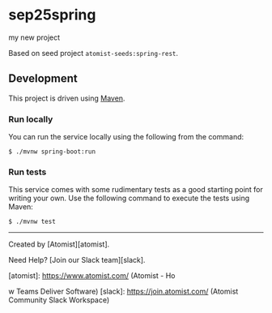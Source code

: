 # sep25spring
my new project

Based on seed project `atomist-seeds:spring-rest`.

## Development

This project is driven using [Maven][mvn].

[mvn]: https://maven.apache.org/ (Maven)

### Run locally



You can run the service locally using the following from the command:






```
$ ./mvnw spring-boot:run
```

### Run tests

This service comes with some rudimentary tests as a good starting
point for writing your own.  Use the following command to execute the
tests using Maven:



```
$ ./mvnw test
```

---

Created by [Atomist][atomist].


Need Help?  [Join our Slack team][slack].

[atomist]: https://www.atomist.com/ (Atomist - Ho

w Teams Deliver Software)
[slack]: https://join.atomist.com/ (Atomist Community Slack Workspace)
